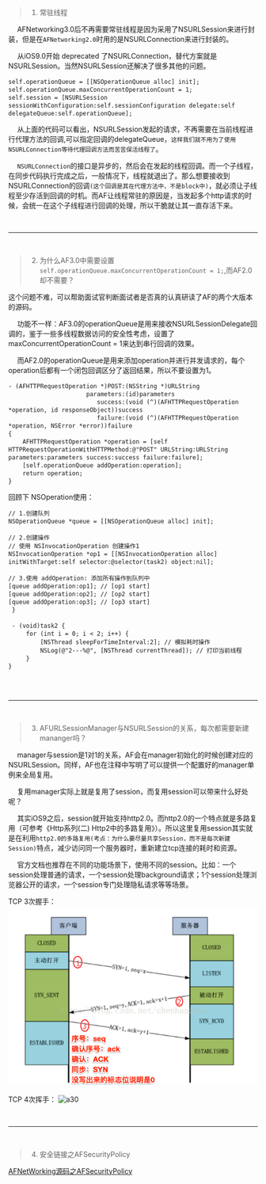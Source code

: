 > 1. 常驻线程

&emsp;	AFNetworking3.0后不再需要常驻线程是因为采用了NSURLSession来进行封装，但是在`AFNetworking2.0`时用的是NSURLConnection来进行封装的。

&emsp;	从iOS9.0开始 deprecated 了NSURLConnection，替代方案就是NSURLSession。当然NSURLSession还解决了很多其他的问题。

```
self.operationQueue = [[NSOperationQueue alloc] init];
self.operationQueue.maxConcurrentOperationCount = 1;
self.session = [NSURLSession sessionWithConfiguration:self.sessionConfiguration delegate:self delegateQueue:self.operationQueue];

```
&emsp;	从上面的代码可以看出，NSURLSession发起的请求，不再需要在当前线程进行代理方法的回调,可以指定回调的delegateQueue，`这样我们就不用为了使用NSURLConnection等待代理回调方法而苦苦保活线程了`。

&emsp;	`NSURLConnection`的接口是异步的，然后会在发起的线程回调。而一个子线程，在同步代码执行完成之后，一般情况下，线程就退出了。那么想要接收到NSURLConnection的回调`(这个回调是其在代理方法中，不是block中)`，就必须让子线程至少存活到回调的时机。而AF让线程常驻的原因是，当发起多个http请求的时候，会统一在这个子线程进行回调的处理，所以干脆就让其一直存活下来。


<br/>

***
<br/>


>	2. 为什么AF3.0中需要设置
`self.operationQueue.maxConcurrentOperationCount = 1;`,而AF2.0却不需要？

这个问题不难，可以帮助面试官判断面试者是否真的认真研读了AF的两个大版本的源码。

&emsp;	功能不一样：AF3.0的operationQueue是用来接收NSURLSessionDelegate回调的，鉴于一些多线程数据访问的安全性考虑，设置了maxConcurrentOperationCount = 1来达到串行回调的效果。

&emsp;	而AF2.0的operationQueue是用来添加operation并进行并发请求的，每个operation后都有一个闭包回调区分了返回结果，所以不要设置为1。

```
- (AFHTTPRequestOperation *)POST:(NSString *)URLString
                      parameters:(id)parameters
                         success:(void (^)(AFHTTPRequestOperation *operation, id responseObject))success
                         failure:(void (^)(AFHTTPRequestOperation *operation, NSError *error))failure
{
    AFHTTPRequestOperation *operation = [self HTTPRequestOperationWithHTTPMethod:@"POST" URLString:URLString parameters:parameters success:success failure:failure];
    [self.operationQueue addOperation:operation];
    return operation;
}
```

回顾下 NSOperation使用：
```
// 1.创建队列
NSOperationQueue *queue = [[NSOperationQueue alloc] init];

// 2.创建操作
// 使用 NSInvocationOperation 创建操作1
NSInvocationOperation *op1 = [[NSInvocationOperation alloc] initWithTarget:self selector:@selector(task2) object:nil];

// 3.使用 addOperation: 添加所有操作到队列中
[queue addOperation:op1]; // [op1 start]
[queue addOperation:op2]; // [op2 start]
[queue addOperation:op3]; // [op3 start]
 }
 
 - (void)task2 {
     for (int i = 0; i < 2; i++) {
         [NSThread sleepForTimeInterval:2]; // 模拟耗时操作
         NSLog(@"2---%@", [NSThread currentThread]); // 打印当前线程
     }
}
     

```

<br/>

***
<br/>


> 3. AFURLSessionManager与NSURLSession的关系，每次都需要新建mananger吗？


&emsp;	manager与session是1对1的关系，AF会在manager初始化的时候创建对应的NSURLSession。同样，AF也在注释中写明了可以提供一个配置好的manager单例来全局复用。

&emsp;	复用manager实际上就是复用了session，而复用session可以带来什么好处呢？

&emsp;	其实iOS9之后，session就开始支持http2.0。而http2.0的一个特点就是多路复用（可参考《Http系列(二) Http2中的多路复用》）。所以这里复用session其实就是在利用`http2.0的多路复用(考点：为什么要尽量共享Session，而不是每次新建Session)`特点，减少访问同一个服务器时，重新建立tcp连接的耗时和资源。

&emsp;	官方文档也推荐在不同的功能场景下，使用不同的session。比如：一个session处理普通的请求，一个session处理background请求；1个session处理浏览器公开的请求，一个session专门处理隐私请求等等场景。

TCP 3次握手：
![a29](https://raw.githubusercontent.com/harleyGit/StudyNotes/master/Pictures/a29.png)


TCP 4次挥手：
![a30](https://raw.githubusercontent.com/harleyGit/StudyNotes/master/Pictures/30.png)


<br/>

***
<br/>


> 4. 安全链接之AFSecurityPolicy

[AFNetWorking源码之AFSecurityPolicy](https://segmentfault.com/a/1190000009199444)



















